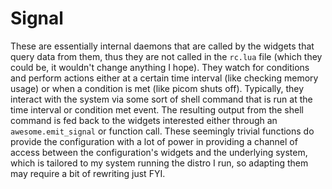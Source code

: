 # Signal

These are essentially internal daemons that are called by the widgets that query data from them, thus they are not called in the `rc.lua` file (which they could be, it wouldn't change anything I hope). They watch for conditions and perform actions either at a certain time interval (like checking memory usage) or when a condition is met (like picom shuts off). Typically, they interact with the system via some sort of shell command that is run at the time interval or condition met event. The resulting output from the shell command is fed back to the widgets interested either through an `awesome.emit_signal` or function call. These seemingly trivial functions do provide the configuration with a lot of power in providing a channel of access between the configuration's widgets and the underlying system, which is tailored to my system running the distro I run, so adapting them may require a bit of rewriting just FYI.
